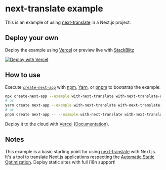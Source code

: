 # next-translate example

This is an example of using [next-translate](https://github.com/vinissimus/next-translate) in a Next.js project.

## Deploy your own

Deploy the example using [Vercel](https://vercel.com?utm_source=github&utm_medium=readme&utm_campaign=next-example) or preview live with [StackBlitz](https://stackblitz.com/github/vercel/next.js/tree/canary/examples/with-next-translate)

[![Deploy with Vercel](https://vercel.com/button)](https://vercel.com/new/git/external?repository-url=https://github.com/vercel/next.js/tree/canary/examples/with-next-translate&project-name=with-next-translate&repository-name=with-next-translate)

## How to use

Execute [`create-next-app`](https://github.com/vercel/next.js/tree/canary/packages/create-next-app) with [npm](https://docs.npmjs.com/cli/init), [Yarn](https://yarnpkg.com/lang/en/docs/cli/create/), or [pnpm](https://pnpm.io) to bootstrap the example:

```bash
npx create-next-app --example with-next-translate with-next-translate-app
# or
yarn create next-app --example with-next-translate with-next-translate-app
# or
pnpm create next-app -- --example with-next-translate with-next-translate-app
```

Deploy it to the cloud with [Vercel](https://vercel.com/new?utm_source=github&utm_medium=readme&utm_campaign=next-example) ([Documentation](https://nextjs.org/docs/deployment)).

## Notes

This example is a basic starting point for using [next-translate](https://github.com/vinissimus/next-translate) with Next.js.
It's a tool to translate Next.js applications respecting the [Automatic Static Optimization](https://nextjs.org/docs/advanced-features/automatic-static-optimization). Deploy static sites with full i18n support!
